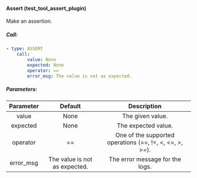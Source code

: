 #### Assert (test_tool_assert_plugin)

Make an assertion.

##### Call:

```yaml
- type: ASSERT
    call:
        value: None
        expected: None
        operator: ==
        error_msg: The value is not as expected.
```

##### Parameters:

| Parameter |            Default            |                       Description                       |
| :-------: | :---------------------------: | :-----------------------------------------------------: |
|   value   |             None              |                    The given value.                     |
| expected  |             None              |                   The expected value.                   |
| operator  |              ==               | One of the supported operations (==, !=, <, <=, >, >=). |
| error_msg | The value is not as expected. |             The error message for the logs.             |